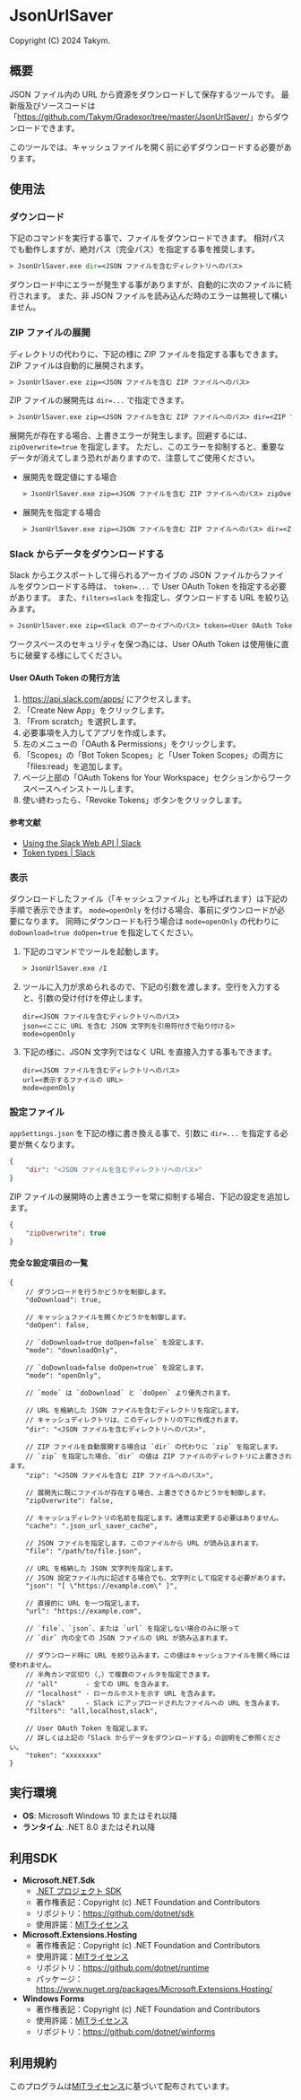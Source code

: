 # JsonUrlSaver
Copyright (C) 2024 Takym.

## 概要
JSON ファイル内の URL から資源をダウンロードして保存するツールです。
最新版及びソースコードは「<https://github.com/Takym/Gradexor/tree/master/JsonUrlSaver/>」からダウンロードできます。

このツールでは、キャッシュファイルを開く前に必ずダウンロードする必要があります。

## 使用法

### ダウンロード
下記のコマンドを実行する事で、ファイルをダウンロードできます。
相対パスでも動作しますが、絶対パス（完全パス）を指定する事を推奨します。
```cmd
> JsonUrlSaver.exe dir=<JSON ファイルを含むディレクトリへのパス>
```

ダウンロード中にエラーが発生する事がありますが、自動的に次のファイルに続行されます。
また、非 JSON ファイルを読み込んだ時のエラーは無視して構いません。

### ZIP ファイルの展開
ディレクトリの代わりに、下記の様に ZIP ファイルを指定する事もできます。
ZIP ファイルは自動的に展開されます。
```cmd
> JsonUrlSaver.exe zip=<JSON ファイルを含む ZIP ファイルへのパス>
```

ZIP ファイルの展開先は `dir=...` で指定できます。
```cmd
> JsonUrlSaver.exe zip=<JSON ファイルを含む ZIP ファイルへのパス> dir=<ZIP ファイルの展開先のパス>
```

展開先が存在する場合、上書きエラーが発生します。回避するには、`zipOverwrite=true` を指定します。
ただし、このエラーを抑制すると、重要なデータが消えてしまう恐れがありますので、注意してご使用ください。

* 展開先を既定値にする場合
	```cmd
	> JsonUrlSaver.exe zip=<JSON ファイルを含む ZIP ファイルへのパス> zipOverwrite=true
	```
* 展開先を指定する場合
	```cmd
	> JsonUrlSaver.exe zip=<JSON ファイルを含む ZIP ファイルへのパス> dir=<ZIP ファイルの展開先のパス> zipOverwrite=true
	```

### Slack からデータをダウンロードする
Slack からエクスポートして得られるアーカイブの JSON ファイルからファイルをダウンロードする時は、
`token=...` で User OAuth Token を指定する必要があります。
また、`filters=slack` を指定し、ダウンロードする URL を絞り込みます。
```cmd
> JsonUrlSaver.exe zip=<Slack のアーカイブへのパス> token=<User OAuth Token> filters=slack
```

ワークスペースのセキュリティを保つ為には、User OAuth Token は使用後に直ちに破棄する様にしてください。

#### User OAuth Token の発行方法
1. <https://api.slack.com/apps/> にアクセスします。
2. 「Create New App」をクリックします。
3. 「From scratch」を選択します。
4. 必要事項を入力してアプリを作成します。
5. 左のメニューの「OAuth & Permissions」をクリックします。
6. 「Scopes」の「Bot Token Scopes」と「User Token Scopes」の両方に「files:read」を追加します。
7. ページ上部の「OAuth Tokens for Your Workspace」セクションからワークスペースへインストールします。
8. 使い終わったら、「Revoke Tokens」ボタンをクリックします。

#### 参考文献
* [Using the Slack Web API | Slack](https://api.slack.com/web)
* [Token types | Slack](https://api.slack.com/concepts/token-types)

### 表示
ダウンロードしたファイル（「キャッシュファイル」とも呼ばれます）は下記の手順で表示できます。
`mode=openOnly` を付ける場合、事前にダウンロードが必要になります。
同時にダウンロードも行う場合は `mode=openOnly` の代わりに `doDownload=true doOpen=true` を指定してください。

1. 下記のコマンドでツールを起動します。
	```cmd
	> JsonUrlSaver.exe /I
	```
2. ツールに入力が求められるので、下記の引数を渡します。空行を入力すると、引数の受け付けを停止します。
	```
	dir=<JSON ファイルを含むディレクトリへのパス>
	json=<ここに URL を含む JSON 文字列を引用符付きで貼り付ける>
	mode=openOnly

	```
3. 下記の様に、JSON 文字列ではなく URL を直接入力する事もできます。
	```
	dir=<JSON ファイルを含むディレクトリへのパス>
	url=<表示するファイルの URL>
	mode=openOnly

	```

### 設定ファイル
`appSettings.json` を下記の様に書き換える事で、引数に `dir=...` を指定する必要が無くなります。
```json
{
	"dir": "<JSON ファイルを含むディレクトリへのパス>"
}
```

ZIP ファイルの展開時の上書きエラーを常に抑制する場合、下記の設定を追加します。
```json
{
	"zipOverwrite": true
}
```

#### 完全な設定項目の一覧
```jsonc
{
	// ダウンロードを行うかどうかを制御します。
	"doDownload": true,

	// キャッシュファイルを開くかどうかを制御します。
	"doOpen": false,

	// `doDownload=true doOpen=false` を設定します。
	"mode": "downloadOnly",
	
	// `doDownload=false doOpen=true` を設定します。
	"mode": "openOnly",

	// `mode` は `doDownload` と `doOpen` より優先されます。

	// URL を格納した JSON ファイルを含むディレクトリを指定します。
	// キャッシュディレクトリは、このディレクトリの下に作成されます。
	"dir": "<JSON ファイルを含むディレクトリへのパス>",

	// ZIP ファイルを自動展開する場合は `dir` の代わりに `zip` を指定します。
	// `zip` を指定した場合、`dir` の値は ZIP ファイルのディレクトリに上書きされます。
	"zip": "<JSON ファイルを含む ZIP ファイルへのパス>",
	
	// 展開先に既にファイルが存在する場合、上書きできるかどうかを制御します。
	"zipOverwrite": false,

	// キャッシュディレクトリの名前を指定します。通常は変更する必要はありません。
	"cache": ".json_url_saver_cache",

	// JSON ファイルを指定します。このファイルから URL が読み込まれます。
	"file": "/path/to/file.json",

	// URL を格納した JSON 文字列を指定します。
	// JSON 設定ファイル内に記述する場合でも、文字列として指定する必要があります。
	"json": "[ \"https://example.com\" ]",
	
	// 直接的に URL を一つ指定します。
	"url": "https://example.com",

	// `file`、`json`、または `url` を指定しない場合のみに限って
	// `dir` 内の全ての JSON ファイルの URL が読み込まれます。

	// ダウンロード時に URL を絞り込みます。この値はキャッシュファイルを開く時には使われません。
	// 半角カンマ区切り（,）で複数のフィルタを指定できます。
	// "all"       - 全ての URL を含みます。
	// "localhost" - ローカルホストを示す URL を含みます。
	// "slack"     - Slack にアップロードされたファイルへの URL を含みます。
	"filters": "all,localhost,slack",

	// User OAuth Token を指定します。
	// 詳しくは上記の「Slack からデータをダウンロードする」の説明をご参照ください。
	"token": "xxxxxxxx"
}
```

## 実行環境
* **OS**: Microsoft Windows 10 またはそれ以降
* **ランタイム**: .NET 8.0 またはそれ以降

## 利用SDK
* **Microsoft.NET.Sdk**
	* [.NET プロジェクト SDK](https://docs.microsoft.com/ja-jp/dotnet/core/project-sdk/overview)
	* 著作権表記：Copyright (c) .NET Foundation and Contributors
	* リポジトリ：<https://github.com/dotnet/sdk>
	* 使用許諾：[MITライセンス](https://github.com/dotnet/sdk/blob/main/LICENSE.TXT)
* **Microsoft.Extensions.Hosting**
	* 著作権表記：Copyright (c) .NET Foundation and Contributors
	* 使用許諾：[MITライセンス](https://github.com/dotnet/runtime/blob/main/LICENSE.TXT)
	* リポジトリ：<https://github.com/dotnet/runtime>
	* パッケージ：<https://www.nuget.org/packages/Microsoft.Extensions.Hosting/>
* **Windows Forms**
	* 著作権表記：Copyright (c) .NET Foundation and Contributors
	* 使用許諾：[MITライセンス](https://github.com/dotnet/winforms/blob/main/LICENSE.TXT)
	* リポジトリ：<https://github.com/dotnet/winforms>

## 利用規約
このプログラムは[MITライセンス](https://github.com/Takym/Gradexor/blob/master/LICENSE.md)に基づいて配布されています。
